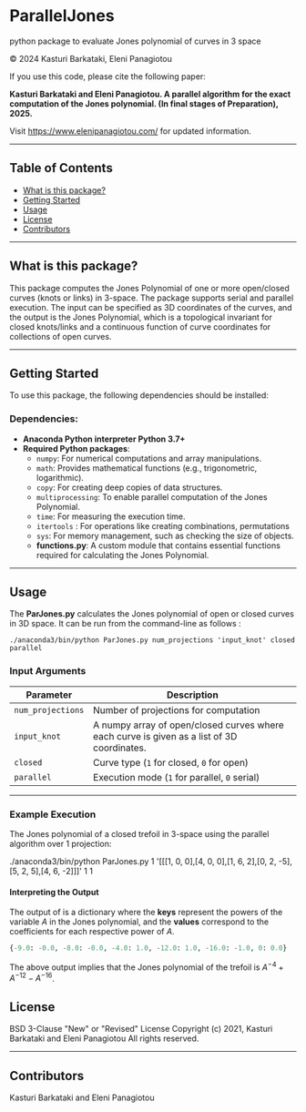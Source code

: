 # ParallelJones
python package to evaluate Jones polynomial of curves in 3 space

© 2024 Kasturi Barkataki, Eleni Panagiotou

If you use this code, please cite the following paper:

**Kasturi Barkataki and Eleni Panagiotou. A parallel algorithm for the exact computation of the Jones polynomial. (In final stages of Preparation), 2025.**

Visit https://www.elenipanagiotou.com/ for updated information.

---

## Table of Contents
- [What is this package?](#what-is-this-package)
- [Getting Started](#getting-started)
- [Usage](#usage)
- [License](#license)
- [Contributors](#contributors)

---

## What is this package?

This package computes the Jones Polynomial of one or more open/closed curves (knots or links) in 3-space. The package supports serial and parallel execution.
The input can be specified as 3D coordinates of the curves, and the output is the Jones Polynomial, which is a topological invariant for closed knots/links and
a continuous function of curve coordinates for collections of open curves.

---

## Getting Started <a name="getting-started"></a>

To use this package, the following dependencies should be installed:

### Dependencies:
- **Anaconda Python interpreter Python 3.7+**
- **Required Python packages**:
  - `numpy`: For numerical computations and array manipulations.
  - `math`: Provides mathematical functions (e.g., trigonometric, logarithmic).
  - `copy`: For creating deep copies of data structures.
  - `multiprocessing`: To enable parallel computation of the Jones Polynomial.
  - `time`: For measuring the execution time.
  - `itertools`  : For operations like creating combinations, permutations
  - `sys`: For memory management, such as checking the size of objects.
  - **functions.py**: A custom module that contains essential functions required for calculating the Jones Polynomial. 
---
## **Usage**

The  **ParJones.py** calculates the Jones polynomial of open or closed curves in 3D space.  It can be run from the command-line as follows :

```./anaconda3/bin/python ParJones.py num_projections 'input_knot' closed parallel```
 

### **Input Arguments**  
| **Parameter**     | **Description**                              |
|--------------------|----------------------------------------------|
| `num_projections` | Number of projections for computation        | 
| `input_knot`      | A numpy array of open/closed curves where each curve is given as a list of 3D coordinates.| 
| `closed`          | Curve type (`1` for closed, `0` for open)    |
| `parallel`        | Execution mode (`1` for parallel, `0` serial)| 

---

### **Example Execution**  

The Jones polynomial of a closed trefoil in 3-space using the parallel algorithm over 1 projection:

./anaconda3/bin/python ParJones.py 1 '[[[1, 0, 0],[4, 0, 0],[1, 6, 2],[0, 2, -5],[5, 2, 5],[4, 6, -2]]]' 1 1


#### **Interpreting the Output**

The output of  is a dictionary where the **keys** represent the powers of the variable $A$ in the Jones polynomial, and the **values** correspond to the coefficients for each respective power of $A$.

```python
{-9.0: -0.0, -8.0: -0.0, -4.0: 1.0, -12.0: 1.0, -16.0: -1.0, 0: 0.0}
```
The above output implies that the Jones polynomial of the trefoil is $A^{-4}+A^{-12}-A^{-16}$.


## License
BSD 3-Clause "New" or "Revised" License
Copyright (c) 2021, Kasturi Barkataki and Eleni Panagiotou
All rights reserved.

---

## Contributors
Kasturi Barkataki and Eleni Panagiotou



